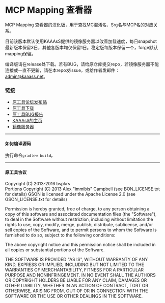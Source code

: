 MCP Mapping 查看器
=================
MCP Mapping 查看器的汉化版，用于查找MC混淆名、Srg名与MCP名的对应关系。

目前该版本默认使用KAAAsS提供的镜像服务器以改善加载速度，每日snapshot最新版本保留3日，其他各版本均仅保留1日。稳定版每版本保留一个，forge默认mapping保留。

编译版请在release处下载。若有BUG，请给原仓库提交repo，若镜像服务器不能连接或一直不更新，请在本repo发issue，或给作者发邮件：admin@kaaass.net。

### 链接
 - [原工具论坛发布贴](http://www.minecraftforum.net/topic/2115030-)
 - [原工具下载](http://bspk.rs/MC/MCPMappingViewer/index.html)
 - [原工具BUG报告](https://github.com/bspkrs/MCPMappingViewer/issues)
 - [KAAAsS的主页](https://kaaass.net)
 - [镜像服务器](https://mirror.kaaass.net/mcp/)
 
* * *

#### 如何编译源码 ####

执行命令`gradlew build`。

* * *

#### 原工具协议 ####

Copyright (C) 2013-2016 bspkrs<br/>
Portions Copyright (C) 2013 Alex "immibis" Campbell (see BON_LICENSE.txt for details)
GSON is licensed under the Apache License 2.0 (see GSON_LICENSE.txt for details)

Permission is hereby granted, free of charge, to any person obtaining a copy of this software and associated documentation files (the "Software"), to deal in the Software without restriction, including without limitation the rights to use, copy, modify, merge, publish, distribute, sublicense, and/or sell copies of the Software, and to permit persons to whom the Software is furnished to do so, subject to the following conditions:

The above copyright notice and this permission notice shall be included in all copies or substantial portions of the Software.

THE SOFTWARE IS PROVIDED "AS IS", WITHOUT WARRANTY OF ANY KIND, EXPRESS OR IMPLIED, INCLUDING BUT NOT LIMITED TO THE WARRANTIES OF MERCHANTABILITY, FITNESS FOR A PARTICULAR PURPOSE AND NONINFRINGEMENT. IN NO EVENT SHALL THE AUTHORS OR COPYRIGHT HOLDERS BE LIABLE FOR ANY CLAIM, DAMAGES OR OTHER LIABILITY, WHETHER IN AN ACTION OF CONTRACT, TORT OR OTHERWISE, ARISING FROM, OUT OF OR IN CONNECTION WITH THE SOFTWARE OR THE USE OR OTHER DEALINGS IN THE SOFTWARE.